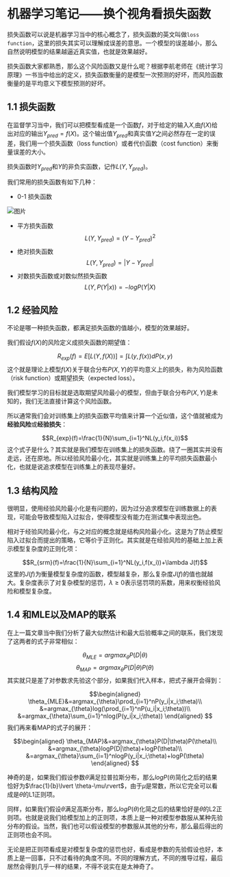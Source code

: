 # 机器学习笔记——换个视角看损失函数

损失函数可以说是机器学习当中的核心概念了，损失函数的英文叫做`loss function`，这里的损失其实可以理解成误差的意思。一个模型的误差越小，那么自然说明模型的结果越逼近真实值，也就是效果越好。

损失函数大家都熟悉，那么这个风险函数又是什么呢？根据李航老师在《统计学习原理》一书当中给出的定义，损失函数衡量的是模型一次预测的好坏，而风险函数衡量的是平均意义下模型预测的好坏。

## 1.1 损失函数

在监督学习当中，我们可以把模型看成是一个函数$f$，对于给定的输入$X$,由$f(X)$给出对应的输出$Y_{pred}=f(X)$。这个输出值$Y_{pred}$和真实值$Y$之间必然存在一定的误差，我们用一个损失函数（loss function）或者代价函数（cost function）来衡量误差的大小。

损失函数时$Y_{pred}$和$Y$的非负实函数，记作$L(Y,Y_{pred})$。

我们常用的损失函数有如下几种：

-   0-1 损失函数
    
![图片](https://mmbiz.qpic.cn/mmbiz_png/6nNCNSoRubyJk6ibYMRd7XGKupzVQOZmPG4LqDF5gRny0hM2oG21DibAvZnicKHGedwyRiaC7At5CwlrscseEbNLcQ/640?wx_fmt=png&wxfrom=5&wx_lazy=1&wx_co=1)

-   平方损失函数
$$L(Y,Y_{pred})=(Y-Y_{pred})^2$$
-   绝对损失函数
$$L(Y,Y_{pred})=\lvert Y-Y_{pred}\rvert$$
-   对数损失函数或对数似然损失函数
$$L(Y,P(Y|x))=-logP(Y|X)$$
## 1.2 经验风险
不论是哪一种损失函数，都满足损失函数的值越小，模型的效果越好。

我们假设$f(X)$的风险定义成损失函数的期望值：

$$R_{exp}(f)=E[L(Y,f(X))]=\int L(y,f(x))dP(x,y)$$
这个就是理论上模型$f(X)$关于联合分布$P(X,Y)$的平均意义上的损失，称为风险函数（risk function）或期望损失（expected loss）。


我们模型学习的目标就是选取期望风险最小的模型，但由于联合分布$P(X,Y)$是未知的，我们无法直接计算这个风险函数。

所以通常我们会对训练集上的损失函数平均值来计算一个近似值，这个值就被成为**经验风险**或**经验损失**：

$$R_{exp}(f)=\frac{1}{N}\sum_{i=1}^NL(y_i,f(x_i))$$
这个式子是什么？其实就是我们模型在训练集上的损失函数。绕了一圈其实并没有走远，还在原地。所以经验风险最小化，其实就是训练集上的平均损失函数最小化，也就是说追求模型在训练集上的表现尽量好。


## 1.3 结构风险

很明显，使用经验风险最小化是有问题的，因为过分追求模型在训练数据上的表现，可能会导致模型陷入过拟合，使得模型没有能力在测试集中表现出色。


相对于经验风险最小化，与之对应的概念就是结构风险最小化。这是为了防止模型陷入过拟合而提出的策略，它等价于正则化。其实就是在经验风险的基础上加上表示模型复杂度的正则化项：

$$R_{srm}(f)=\frac{1}{N}\sum_{i=1}^NL(y_i,f(x_i))+\lambda J(f)$$
这里的$J(f)$为衡量模型复杂度的函数，模型越复杂，那么复杂度$J(f)$的值也就越大。复杂度表示了对复杂模型的惩罚，$\lambda \ge 0$表示惩罚项的系数，用来权衡经验风险和模型复杂度。


## 1.4 和MLE以及MAP的联系

在上一篇文章当中我们分析了最大似然估计和最大后验概率之间的联系，我们发现了这两者的式子非常相似：

$$\theta_{MLE}=argmax_{\theta}P(D|\theta)$$
$$\theta_{MAP}=argmax_{\theta}P(D|\theta)P(\theta)$$
其实就只是差了对参数求先验这个部分，如果我们代入样本，把式子展开会得到：

$$\begin{aligned}
\theta_{MLE}&=argmax_{\theta}\prod_{i=1}^nP(y_i|x_i;\theta)\\
&=argmax_{\theta}log(\prod_{i=1}^nP(u_i|x_i;\theta))\\
&=argmax_{\theta}\sum_{i=1}^nlog(P(y_i|x_i;\theta))
\end{aligned}
$$
我们再来看MAP的式子的展开：

$$\begin{aligned}
\theta_{MAP}&=argmax_{\theta}P(D|\theta)P(\theta)\\
&=argmax_{\theta}logP(D|\theta)+logP(\theta)\\
&=argmax_{\theta}\sum_{i=1}^nlogP(y_i|x_i;\theta)+logP(\theta)
\end{aligned}
$$

神奇的是，如果我们假设参数$\theta$满足拉普拉斯分布，那么$logP(\theta)$简化之后的结果恰好为$\frac{1}{b}\lvert \theta-\mu\rvert$，由于$\mu$是常数，所以它完全可以看成是$\theta$的L1正则项。

同样，如果我们假设$\theta$满足高斯分布，那么$logP(\theta)$化简之后的结果恰好是$\theta$的L2正则项。也就是说我们给模型加上的正则项，本质上是一种对模型参数服从某种先验分布的假设。当然，我们也可以假设模型的参数服从其他的分布，那么最后得出的正则项也会不同。

无论是把正则项看成是对模型复杂度的惩罚也好，看成是参数的先验假设也好，本质上是一回事，只不过看待的角度不同。不同的理解方式，不同的推导过程，最后居然会得到几乎一样的结果，不得不说实在是太神奇了。